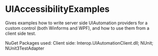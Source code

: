 # UIAccessibilityExamples
Gives examples how to write server side UIAutomation providers for a custom control (both Winforms and WPF), and how to use them from a client side test.

NuGet Packages used:
Client side: Interop.UIAutomationClient.dll; NUnit; NUnit3TestAdapter

